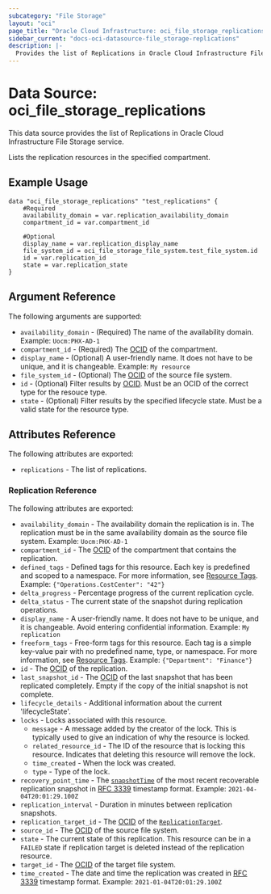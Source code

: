 ```yaml
---
subcategory: "File Storage"
layout: "oci"
page_title: "Oracle Cloud Infrastructure: oci_file_storage_replications"
sidebar_current: "docs-oci-datasource-file_storage-replications"
description: |-
  Provides the list of Replications in Oracle Cloud Infrastructure File Storage service
---
```


# Data Source: oci_file_storage_replications
This data source provides the list of Replications in Oracle Cloud Infrastructure File Storage service.

Lists the replication resources in the specified compartment.


## Example Usage

```hcl
data "oci_file_storage_replications" "test_replications" {
	#Required
	availability_domain = var.replication_availability_domain
	compartment_id = var.compartment_id

	#Optional
	display_name = var.replication_display_name
	file_system_id = oci_file_storage_file_system.test_file_system.id
	id = var.replication_id
	state = var.replication_state
}
```

## Argument Reference

The following arguments are supported:

* `availability_domain` - (Required) The name of the availability domain.  Example: `Uocm:PHX-AD-1` 
* `compartment_id` - (Required) The [OCID](https://docs.cloud.oracle.com/iaas/Content/General/Concepts/identifiers.htm) of the compartment.
* `display_name` - (Optional) A user-friendly name. It does not have to be unique, and it is changeable.  Example: `My resource` 
* `file_system_id` - (Optional) The [OCID](https://docs.cloud.oracle.com/iaas/Content/General/Concepts/identifiers.htm) of the source file system.
* `id` - (Optional) Filter results by [OCID](https://docs.cloud.oracle.com/iaas/Content/General/Concepts/identifiers.htm). Must be an OCID of the correct type for the resouce type. 
* `state` - (Optional) Filter results by the specified lifecycle state. Must be a valid state for the resource type. 


## Attributes Reference

The following attributes are exported:

* `replications` - The list of replications.

### Replication Reference

The following attributes are exported:

* `availability_domain` - The availability domain the replication is in. The replication must be in the same availability domain as the source file system. Example: `Uocm:PHX-AD-1` 
* `compartment_id` - The [OCID](https://docs.cloud.oracle.com/iaas/Content/General/Concepts/identifiers.htm) of the compartment that contains the replication.
* `defined_tags` - Defined tags for this resource. Each key is predefined and scoped to a namespace. For more information, see [Resource Tags](https://docs.cloud.oracle.com/iaas/Content/General/Concepts/resourcetags.htm). Example: `{"Operations.CostCenter": "42"}` 
* `delta_progress` - Percentage progress of the current replication cycle. 
* `delta_status` - The current state of the snapshot during replication operations.
* `display_name` - A user-friendly name. It does not have to be unique, and it is changeable. Avoid entering confidential information.  Example: `My replication` 
* `freeform_tags` - Free-form tags for this resource. Each tag is a simple key-value pair with no predefined name, type, or namespace. For more information, see [Resource Tags](https://docs.cloud.oracle.com/iaas/Content/General/Concepts/resourcetags.htm). Example: `{"Department": "Finance"}` 
* `id` - The [OCID](https://docs.cloud.oracle.com/iaas/Content/General/Concepts/identifiers.htm) of the replication.
* `last_snapshot_id` - The [OCID](https://docs.cloud.oracle.com/iaas/Content/General/Concepts/identifiers.htm) of the last snapshot that has been replicated completely. Empty if the copy of the initial snapshot is not complete. 
* `lifecycle_details` - Additional information about the current 'lifecycleState'.
* `locks` - Locks associated with this resource.
	* `message` - A message added by the creator of the lock. This is typically used to give an indication of why the resource is locked. 
	* `related_resource_id` - The ID of the resource that is locking this resource. Indicates that deleting this resource will remove the lock. 
	* `time_created` - When the lock was created.
	* `type` - Type of the lock.
* `recovery_point_time` - The [`snapshotTime`](https://docs.cloud.oracle.com/iaas/api/#/en/iaas/latest/Snapshot/snapshotTime) of the most recent recoverable replication snapshot in [RFC 3339](https://tools.ietf.org/rfc/rfc3339) timestamp format. Example: `2021-04-04T20:01:29.100Z` 
* `replication_interval` - Duration in minutes between replication snapshots.
* `replication_target_id` - The [OCID](https://docs.cloud.oracle.com/iaas/Content/General/Concepts/identifiers.htm) of the [`ReplicationTarget`](https://docs.cloud.oracle.com/iaas/api/#/en/iaas/latest/ReplicationTarget). 
* `source_id` - The [OCID](https://docs.cloud.oracle.com/iaas/Content/General/Concepts/identifiers.htm) of the source file system. 
* `state` - The current state of this replication. This resource can be in a `FAILED` state if replication target is deleted instead of the replication resource. 
* `target_id` - The [OCID](https://docs.cloud.oracle.com/iaas/Content/General/Concepts/identifiers.htm) of the target file system. 
* `time_created` - The date and time the replication was created in [RFC 3339](https://tools.ietf.org/rfc/rfc3339) timestamp format.  Example: `2021-01-04T20:01:29.100Z` 

